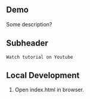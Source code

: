 ## Demo

Some description?


## Subheader

    Watch tutorial on Youtube


## Local Development

1. Open index.html in browser.
